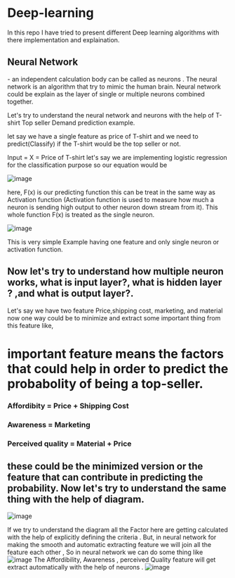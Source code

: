 # Deep-learning
In this repo I have tried to present different Deep learning algorithms with there implementation and explaination.

<h2>Neural Network</h2>
  - an independent calculation body can be called as neurons . The neural network is an algorithm that try to mimic the human brain. Neural network could be explain as the layer of single or multiple neurons combined together. 
  
Let's try to understand the neural network and neurons with the help of T-shirt Top seller Demand prediction example.
 
let say we have a single feature as price of T-shirt and we need to predict(Classify) if the T-shirt would be the top seller or not. 

Input = X = Price of T-shirt
let's say we are implementing logistic regression  for the classification purpose so our equation would be

![image](https://user-images.githubusercontent.com/96487589/188705659-b839c176-a784-4d1d-b006-f79c7804cf52.png)

here, F(x) is our predicting function this can be treat in the same way as Activation function (Activation function is used to measure how much a neuron is sending high output to other neuron down stream from it). 
This whole function F(x) is treated as the single neuron.

![image](https://user-images.githubusercontent.com/96487589/188706735-b99ab55c-1e42-4cb7-b252-a2a9731cd1cc.png)


This is very simple Example having one feature and only single neuron or activation function.


## Now let's try to understand how multiple neuron works, what is input layer?, what is hidden layer ? ,and what is output layer?.

Let's say we have two feature Price,shipping cost, marketing, and material now one way could be to minimize and extract some important thing from this feature like,
# important feature means the factors that could help in order to predict the probabolity of being a top-seller.
  ### Affordibity = Price + Shipping Cost
  ### Awareness  = Marketing
  ### Perceived quality = Material + Price
  
 ## these could be the minimized version or the feature that can contribute in predicting the probability. Now let's try to understand the same thing with the help of diagram.
 ![image](https://user-images.githubusercontent.com/96487589/188709981-56875b34-f0b2-44ae-8c65-7f1359f40572.png)

If we try to understand the diagram all the Factor here are getting calculated with the help of explicitly defining the criteria . But, in neural network for making the smooth and automatic extracting feature we will join all the feature each other , So in neural network we can do some thing like
![image](https://user-images.githubusercontent.com/96487589/188710943-766c5401-2fc3-4e51-8cc7-8e352c879ee1.png)
The Affordibility, Awareness , perceived Quality feature will get extract automatically with the help of neurons .
![image](https://user-images.githubusercontent.com/96487589/188712480-4b113d57-dc17-4c67-9ba5-cffdc58b7b1e.png)
